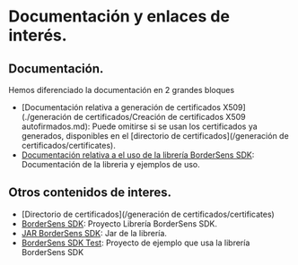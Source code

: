 # Documentación y enlaces de interés.

## Documentación.

Hemos diferenciado la documentación en 2 grandes bloques

* [Documentación relativa a generación de certificados X509](./generación de certificados/Creación de certificados X509 autofirmados.md): Puede omitirse si se usan los certificados ya generados, disponibles en el [directorio de certificados](/generación de certificados/certificates).
* [Documentación relativa a el uso de la librería BorderSens SDK](./sdk/README.md): Documentación de la libreria y ejemplos de uso.

## Otros contenidos de interes.

* [Directorio de certificados](/generación de certificados/certificates)
* [BorderSens SDK](./sdk/BorderSensSDK): Proyecto Librería BorderSens SDK.
* [JAR BorderSens SDK](./sdk/BorderSensSDK-1.0.0-jar-with-dependencies.jar): Jar de la librería.
* [BorderSens SDK Test](./sdk/BorderSensSDKTest): Proyecto de ejemplo que usa la librería BorderSens SDK
